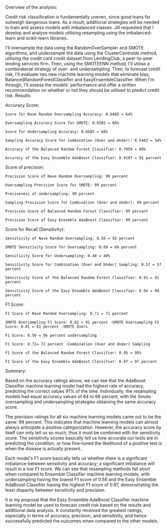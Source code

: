 Overview of the analysis:

Credit risk classification is fundamentally uneven, since good loans far outweigh dangerous loans. As a result, additional strategies will be needed to train and assess models with imbalanced classes. Jill requested that I develop and analyse models utilising resampling using the imbalanced-learn and scikit-learn libraries.

I'll oversample the data using the RandomOverSampler and SMOTE algorithms, and undersample the data using the ClusterCentroids method, utilising the credit card credit dataset from LendingClub, a peer-to-peer lending services firm. Then, using the SMOTEENN method, I'll utilise a combinatorial strategy of over- and undersampling. Then, to forecast credit risk, I'll evaluate two new machine learning models that eliminate bias, BalancedRandomForestClassifier and EasyEnsembleClassifier. When I'm through, I'll assess the models' performance and offer a written recommendation on whether or not they should be utilised to predict credit risk.
Results:

Accuracy Score:

    Score for Nave Random Oversampling Accuracy: 0.6405 = 64%

    Oversampling Accuracy Score for SMOTE: 0.6585 = 66%

    Score for Undersampling Accuracy: 0.6585 = 66%

    Sampling Accuracy Score for Combination (Over and Under): 0.5442 = 54%

    Accuracy of the Balanced Random Forest Classifier: 0.7959 = 80%

    Accuracy of the Easy Ensemble AdaBoost Classifier: 0.9197 = 91 percent

Score of precision:

    Precision Score of Nave Random Oversampling: 99 percent

    Oversampling Precision Score for SMOTE: 99 percent

    Preciseness of undersampling: 99 percent

    Sampling Precision Score for Combination (Over and Under): 99 percent

    Precision Score of Balanced Random Forest Classifier: 99 percent

    Precision Score of Easy Ensemble AdaBoost Classifier: 99 percent

Score for Recall (Sensitivity):

    Sensitivity of Nave Random Oversampling: 0.56 = 56 percent

    SMOTE Sensitivity Score for Oversampling: 0.69 = 69 percent

    Sensitivity Score for Undersampling: 0.40 = 40%

    Sensitivity Score for Combination (Over and Under) Sampling: 0.57 = 57 percent

    Sensitivity Score of the Balanced Random Forest Classifier: 0.91 = 91 percent

    Sensitivity Score of the Easy Ensemble AdaBoost Classifier: 0.94 = 94 percent

F1 Score:

    F1 Score of Nave Random Oversampling: 0.71 = 71 percent

    SMOTE Oversampling F1 Score: 0.81 = 81 percent -SMOTE Oversampling F2 Score: 0.81 = 81 percent -SMOTE Overs

    F1 Score: 0.56 = 56 percent undersampling

    F1 Score: 0.72= 72 percent -Combination (Over and Under) Sampling

    F1 Score of the Balanced Random Forest Classifier: 0.95 = 95%

    F1 Score of the Easy Ensemble AdaBoost Classifier: 0.97 = 97 percent

Summary:

Based on the accuracy ratings above, we can see that the AdaBoost Classifier machine learning model had the highest rate of accuracy, predicting the correct values 91% of the time. Individually, the resampling models had equal accuracy values of 64 to 66 percent, with the Smote oversampling and undersampling strategies obtaining the same accuracy score.

The precision ratings for all six machine learning models came out to be the same: 99 percent. This indicates that machine learning models can almost always anticipate a positive categorization. However, the accuracy score by itself can only tell us so much, thus it must be combined with the sensitivity score. The sensitivity scores basically tell us how accurate our tests are in predicting the condition, or how fine-tuned the likelihood of a positive test is when the disease is actually present.

Each model's F1 score basically tells us whether there is a significant imbalance between sensitivity and accuracy; a significant imbalance will result in a low F1 score. We can see that resampling methods fall short when compared to Ensemble Classifier machine learning models, with undersampling having the lowest F1 score of 0.56 and the Easy Ensemble AdaBoost Classifier having the highest F1 score of 0.97, demonstrating the least disparity between sensitivity and precision.

It is my proposal that the Easy Ensemble AdaBoost Classifier machine learning model be used to forecast credit risk based on the results and additional data analysis. It constantly received the greatest ratings, especially in terms of accuracy, precision, and sensitivity, and hence successfully predicted the outcomes when compared to the other models.
